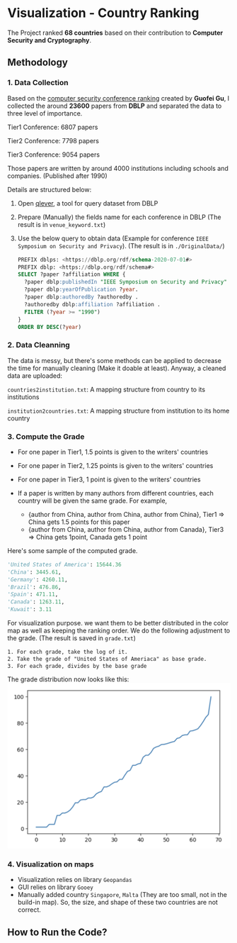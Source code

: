 # Visualization - Country Ranking 

The Project ranked **68 countries** based on their contribution to **Computer Security and Cryptography**.

## Methodology

### 1. Data Collection

Based on the [computer security conference ranking](https://people.engr.tamu.edu/guofei/sec_conf_stat.htm) created by **Guofei Gu**, I collected the around **23600** papers from **DBLP** and separated the data to three level of importance.

Tier1 Conference: 6807 papers

Tier2 Conference: 7798 papers

Tier3 Conference: 9054 papers

Those papers are written by around 4000 institutions including schools and companies. (Published after 1990)



Details are structured below:

1. Open [qlever](https://qlever.cs.uni-freiburg.de/dblp), a tool for query dataset from DBLP

2. Prepare (Manually) the fields name for each conference in DBLP (The result is in `venue_keyword.txt`)

3. Use the below query to obtain data (Example for conference `IEEE Symposium on Security and Privacy`). (The result is in `./OriginalData/`)

   ```sql
   PREFIX dblps: <https://dblp.org/rdf/schema-2020-07-01#>
   PREFIX dblp: <https://dblp.org/rdf/schema#>
   SELECT ?paper ?affiliation WHERE {
     ?paper dblp:publishedIn "IEEE Symposium on Security and Privacy" .
     ?paper dblp:yearOfPublication ?year.
     ?paper dblp:authoredBy ?authoredby .
     ?authoredby dblp:affiliation ?affiliation .
     FILTER (?year >= "1990")
   }
   ORDER BY DESC(?year)
   ```

   

### 2. Data Cleanning

The data is messy, but there's some methods can be applied to decrease the time for manually cleaning (Make it doable at least). Anyway, a cleaned data are uploaded:

`countries2institution.txt`: A mapping structure from country to its institutions

`institution2countries.txt`: A mapping structure from institution to its home country



### 3. Compute the Grade

* For one paper in Tier1, 1.5 points is given to the writers' countries
* For one paper in Tier2, 1.25 points is given to the writers' countries
* For one paper in Tier3, 1 point is given to the writers' countries

* If a paper is written by many authors from different countries, each country will be given the same grade. For example,
  * {author from China, author from China, author from China}, Tier1 => China gets 1.5 points for this paper
  * {author from China, author from China, author from Canada}, Tier3 => China gets 1point, Canada gets 1 point



Here's some sample of the computed grade.

```python
'United States of America': 15644.36
'China': 3445.61,
'Germany': 4260.11,
'Brazil': 476.86,
'Spain': 471.11,
'Canada': 1263.11,
'Kuwait': 3.11
```

For visualization purpose. we want them to be better distributed in the color map as well as keeping the ranking order. We do the following adjustment to the grade. (The result is saved in `grade.txt`)

```
1. For each grade, take the log of it.
2. Take the grade of "United States of Ameriaca" as base grade.
3. For each grade, divides by the base grade
```

The grade distribution now looks like this:
![Country Grade](distribution.png "Grade Distribution")


### 4.  Visualization on maps

* Visualization relies on library `Geopandas`
* GUI relies on library `Gooey`
* Manually added country `Singapore`, `Malta` (They are too small, not in the build-in map). So, the size, and shape of these two countries are not correct.



## How to Run the Code?

